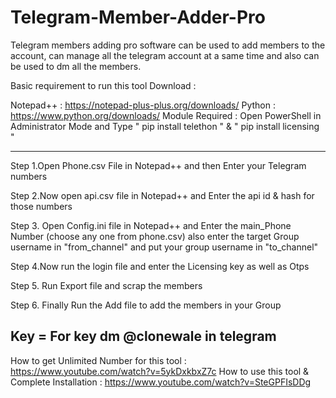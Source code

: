# Telegram-Member-Adder-Pro
Telegram members adding pro software can be used to add members to the account, can manage all the telegram account at a same time and also can be used to dm all the members.

Basic requirement to run this tool Download :

Notepad++ : https://notepad-plus-plus.org/downloads/
Python : https://www.python.org/downloads/
Module Required : Open PowerShell in Administrator Mode and Type " pip install telethon " & " pip install licensing "

---------------------------------------------------------

Step 1.Open Phone.csv File in Notepad++ and then Enter your Telegram numbers 

Step 2.Now open api.csv file in Notepad++ and Enter the api id & hash for those numbers

Step 3. Open Config.ini file in Notepad++ and Enter the main_Phone Number (choose any one from phone.csv)
        also enter the target Group username in 
"from_channel" and put your group username in "to_channel"

Step 4.Now run the login file and enter the Licensing key as well as Otps

Step 5. Run Export file and scrap the members

Step 6. Finally Run the Add file to add the members in your Group

Key = For key dm @clonewale in telegram
--------------------------------------------------------------------------------------

How to get Unlimited Number for this tool : https://www.youtube.com/watch?v=5ykDxkbxZ7c
How to use this tool & Complete Installation : https://www.youtube.com/watch?v=SteGPFIsDDg
